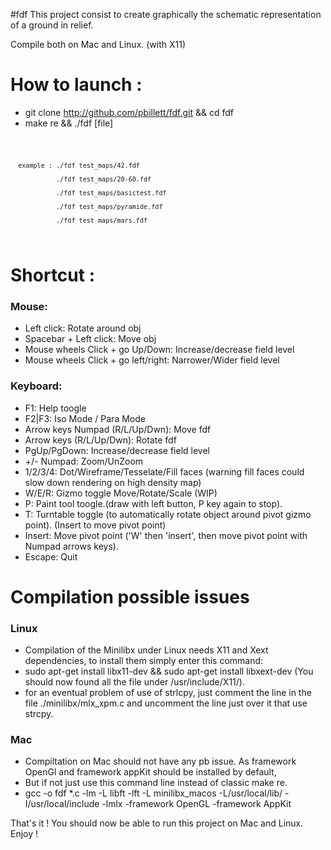 #fdf
This project consist to create graphically the schematic representation of a ground in relief.

Compile both on Mac and Linux. (with X11)

# How to launch :

- git clone http://github.com/pbillett/fdf.git && cd fdf
- make re && ./fdf [file]
<code>

      example : ./fdf test_maps/42.fdf
      
                ./fdf test_maps/20-60.fdf
                
                ./fdf test_maps/basictest.fdf
                
                ./fdf test_maps/pyramide.fdf
                
                ./fdf test_maps/mars.fdf
</code>

# Shortcut :

<h3>Mouse:</h3>

- Left click: Rotate around obj
- Spacebar + Left click: Move obj
- Mouse wheels Click + go Up/Down: Increase/decrease field level
- Mouse wheels Click + go left/right: Narrower/Wider field level

<h3>Keyboard:</h3>

- F1: Help toogle 
- F2|F3: Iso Mode / Para Mode
- Arrow keys Numpad (R/L/Up/Dwn): Move fdf
- Arrow keys (R/L/Up/Dwn): Rotate fdf
- PgUp/PgDown: Increase/decrease field level
- +/- Numpad: Zoom/UnZoom
- 1/2/3/4: Dot/Wireframe/Tesselate/Fill faces (warning fill faces could slow down rendering on high density map)
- W/E/R: Gizmo toggle Move/Rotate/Scale (WIP)
- P: Paint tool toogle.(draw with left button, P key again to stop).
- T: Turntable toggle (to automatically rotate object around pivot gizmo point). (Insert to move pivot point)
- Insert: Move pivot point ('W' then 'insert', then move pivot point with Numpad arrows keys).
- Escape: Quit


# Compilation possible issues

<h3>Linux</h3>

- Compilation of the Minilibx under Linux needs X11 and Xext dependencies, to install them simply enter this command:
- sudo apt-get install libx11-dev && sudo apt-get install libxext-dev (You should now found all the file under /usr/include/X11/).
- for an eventual problem of use of strlcpy, just comment the line in the file ./minilibx/mlx_xpm.c and uncomment the line just over it that use strcpy.

<h3>Mac</h3>

- Compiltation on Mac should not have any pb issue. As framework OpenGl and framework appKit should be installed by default,
- But if not just use this command line instead of classic make re.
- gcc -o fdf *.c -lm -L libft -lft -L minilibx_macos -L/usr/local/lib/ -I/usr/local/include -lmlx -framework OpenGL -framework AppKit</br>

That's it !
You should now be able to run this project on Mac and Linux.
Enjoy !
